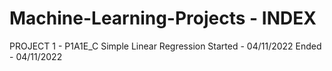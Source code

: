 # Machine-Learning-Projects - INDEX

PROJECT 1 - P1A1E_C
    Simple Linear Regression 
    Started - 04/11/2022
    Ended - 04/11/2022
